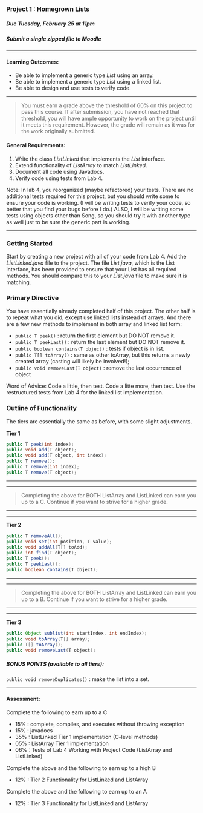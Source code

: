 ### Project 1 : Homegrown Lists
##### Due Tuesday, February 25 at 11pm
##### Submit a single zipped file to Moodle

<hr>

#### Learning Outcomes:

- Be able to implement a generic type _List_ using an array.
- Be able to implement a generic type _List_ using a linked list.
- Be able to design and use tests to verify code.

<hr>

> You must earn a grade above the threshold of 60% on this project to pass this course. If after submission, you have not reached that threshold, you will have ample opportunity to work on the project until it meets this requirement. However, the grade will remain as it was for the work originally submitted.

#### General Requirements:

1. Write the class _ListLinked_ that implements the _List_ interface.
2. Extend functionality of _ListArray_ to match _ListLinked_.
2. Document all code using Javadocs.
1. Verify code using tests from Lab 4.

Note: In lab 4, you reorganized (maybe refactored) your tests. There are no additional tests required for this project, but you should write some to ensure your code is working. (I will be writing tests to verify your code, so better that you find your bugs before I do.) ALSO, I will be writing some tests using objects other than Song, so you should try it with another type as well just to be sure the generic part is working.

<hr>

### Getting Started

Start by creating a new project with all of your code from Lab 4. Add the _ListLinked.java_ file to the project. The file _List.java_, which is the List interface, has been provided to ensure that your List has all required methods. You should compare this to your _List.java_ file to make sure it is matching.

### Primary Directive

You have essentially already completed half of this project. The other half is to repeat what you did, except use linked lists instead of arrays. And there are a few new methods to implement in both array and linked list form:

- `public T peek()` : return the first element but DO NOT remove it.
- `public T peekLast()` : return the last element but DO NOT remove it.
- `public boolean contains(T object)` : tests if object is in list.
- `public T[] toArray()` : same as other toArray, but this returns a newly created array (casting will likely be involved!);
- `public void removeLast(T object)` : remove the last occurrence of object

Word of Advice: Code a little, then test. Code a litte more, then test. Use the restructured tests from Lab 4 for the linked list implementation.

### Outline of Functionality

The tiers are essentially the same as before, with some slight adjustments.

**Tier 1**

```java
public T peek(int index);
public void add(T object);
public void add(T object, int index);
public T remove();
public T remove(int index);
public T remove(T object);
```

<hr>
<hr>

> Completing the above for BOTH ListArray and ListLinked can earn you up to a C. Continue if you want to strive for a higher grade.

<hr>
<hr>

**Tier 2**

```java
public T removeAll();
public void set(int position, T value);
public void addAll(T[] toAdd);
public int find(T object);
public T peek();
public T peekLast();
public boolean contains(T object);
```

<hr>
<hr>

> Completing the above for BOTH ListArray and ListLinked can earn you up to a B. Continue if you want to strive for a higher grade.

<hr>
<hr>

**Tier 3**

```java
public Object sublist(int startIndex, int endIndex);
public void toArray(T[] array);
public T[] toArray();
public void removeLast(T object);
```

##### BONUS POINTS (available to all tiers):

`public void removeDuplicates()` : make the list into a set.

<hr>

#### Assessment:

Complete the following to earn up to a C
- 15% : complete, compiles, and executes without throwing exception
- 15% : javadocs
- 35% : ListLinked Tier 1 implementation (C-level methods)
- 05% : ListArray Tier 1 implementation
- 06% : Tests of Lab 4 Working with Project Code (ListArray and ListLinked)

Complete the above and the following to earn up to a high B
- 12% : Tier 2 Functionality for ListLinked and ListArray

Complete the above and the following to earn up to an A
- 12% : Tier 3 Functionality for ListLinked and ListArray
